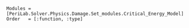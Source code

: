 <!--
SPDX-FileCopyrightText: 2023 Christian Willberg <christian.willberg@dlr.de>, Jan-Timo Hesse <jan-timo.hesse@dlr.de>

SPDX-License-Identifier: BSD-3-Clause
-->

```@autodocs
Modules = [PeriLab.Solver.Physics.Damage.Set_modules.Critical_Energy_Model]
Order   = [:function, :type]
```

```@bibliography
```